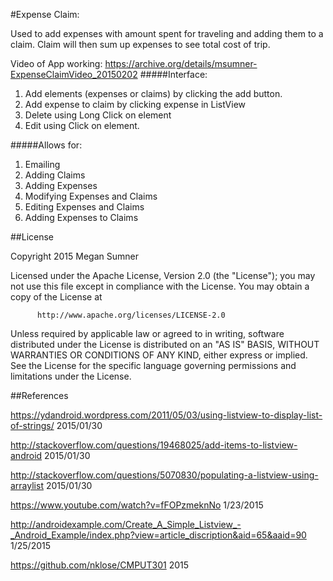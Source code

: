 #Expense Claim:

Used to add expenses with amount spent for traveling and adding them to a claim. Claim will then sum up expenses to see total cost of trip.

Video of App working: https://archive.org/details/msumner-ExpenseClaimVideo_20150202
#####Interface:
1. Add elements (expenses or claims) by clicking the add button.
2. Add expense to claim by clicking expense in ListView
3. Delete using Long Click on element
4. Edit using Click on element.

#####Allows for:
1. Emailing
2. Adding Claims
3. Adding Expenses
4. Modifying Expenses and Claims
5. Editing Expenses and Claims
6. Adding Expenses to Claims


##License

 Copyright 2015 Megan Sumner

   Licensed under the Apache License, Version 2.0 (the "License");
   you may not use this file except in compliance with the License.
   You may obtain a copy of the License at
   
          http://www.apache.org/licenses/LICENSE-2.0

   Unless required by applicable law or agreed to in writing, software
   distributed under the License is distributed on an "AS IS" BASIS,
   WITHOUT WARRANTIES OR CONDITIONS OF ANY KIND, either express or implied.
   See the License for the specific language governing permissions and
   limitations under the License.
   
##References

https://ydandroid.wordpress.com/2011/05/03/using-listview-to-display-list-of-strings/ 2015/01/30

http://stackoverflow.com/questions/19468025/add-items-to-listview-android 2015/01/30

http://stackoverflow.com/questions/5070830/populating-a-listview-using-arraylist 2015/01/30

https://www.youtube.com/watch?v=fFOPzmeknNo 1/23/2015

http://androidexample.com/Create_A_Simple_Listview_-_Android_Example/index.php?view=article_discription&aid=65&aaid=90 1/25/2015

https://github.com/nklose/CMPUT301 2015
